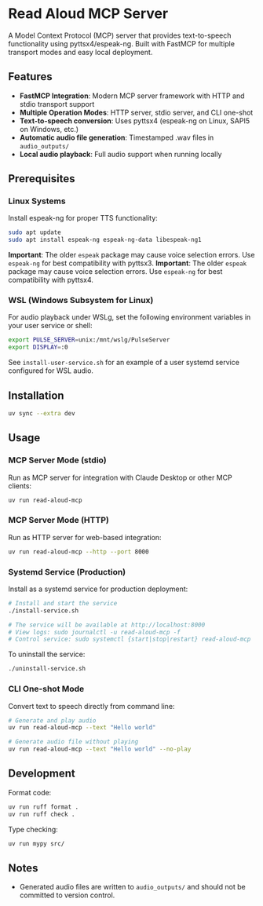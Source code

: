 # Read Aloud MCP Server

A Model Context Protocol (MCP) server that provides text-to-speech functionality using pyttsx4/espeak-ng. Built with FastMCP for multiple transport modes and easy local deployment.

## Features

- **FastMCP Integration**: Modern MCP server framework with HTTP and stdio transport support
- **Multiple Operation Modes**: HTTP server, stdio server, and CLI one-shot
- **Text-to-speech conversion**: Uses pyttsx4 (espeak-ng on Linux, SAPI5 on Windows, etc.)
- **Automatic audio file generation**: Timestamped .wav files in `audio_outputs/`
- **Local audio playback**: Full audio support when running locally

## Prerequisites

### Linux Systems

Install espeak-ng for proper TTS functionality:

```bash
sudo apt update
sudo apt install espeak-ng espeak-ng-data libespeak-ng1
```

**Important**: The older `espeak` package may cause voice selection errors. Use `espeak-ng` for best compatibility with pyttsx3.
**Important**: The older `espeak` package may cause voice selection errors. Use `espeak-ng` for best compatibility with pyttsx4.

### WSL (Windows Subsystem for Linux)

For audio playback under WSLg, set the following environment variables in your user service or shell:

```bash
export PULSE_SERVER=unix:/mnt/wslg/PulseServer
export DISPLAY=:0
```
See `install-user-service.sh` for an example of a user systemd service configured for WSL audio.

## Installation

```bash
uv sync --extra dev
```

## Usage

### MCP Server Mode (stdio)

Run as MCP server for integration with Claude Desktop or other MCP clients:

```bash
uv run read-aloud-mcp
```

### MCP Server Mode (HTTP)

Run as HTTP server for web-based integration:

```bash
uv run read-aloud-mcp --http --port 8000
```

### Systemd Service (Production)

Install as a systemd service for production deployment:

```bash
# Install and start the service
./install-service.sh

# The service will be available at http://localhost:8000
# View logs: sudo journalctl -u read-aloud-mcp -f
# Control service: sudo systemctl {start|stop|restart} read-aloud-mcp
```

To uninstall the service:

```bash
./uninstall-service.sh
```

### CLI One-shot Mode

Convert text to speech directly from command line:

```bash
# Generate and play audio
uv run read-aloud-mcp --text "Hello world"

# Generate audio file without playing
uv run read-aloud-mcp --text "Hello world" --no-play
```

## Development

Format code:
```bash
uv run ruff format .
uv run ruff check .
```

Type checking:
```bash
uv run mypy src/
```

## Notes

- Generated audio files are written to `audio_outputs/` and should not be committed to version control.
